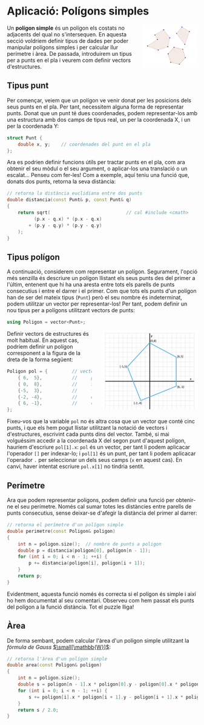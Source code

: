 
# Aplicació: Polígons simples

<img src='./poligons.png' style='height: 8em; float: right; margin: 0 0 1em 2em;'/>

Un **polígon simple** és un polígon els costats no adjacents del qual no
s'intersequen. En aquesta secció voldríem definir tipus de dades per poder
manipular polígons simples i per calcular llur perímetre i àrea. De passada,
introduirem un tipus per a punts en el pla i veurem com definir
vectors d'estructures.


## Tipus punt

Per començar, veiem que un polígon ve venir donat per les posicions dels seus punts
en el pla. Per tant, necessitem alguna forma de representar punts. Donat que un punt
té dues coordenades, podem representar-los amb una estructura amb dos camps de tipus real,
un per la coordenada X, i un per la coordenada Y:

```c++
struct Punt {
    double x, y;    // coordenades del punt en el pla
};
```

Ara es podrien definir funcions útils per tractar punts en el pla, com ara obtenir
el seu mòdul o el seu argument, o aplicar-los una translació o un escalat...
Penseu com fer-les! Com a exemple, aquí teniu una funció que, donats dos punts,
retorna la seva distància:

```c++
// retorna la distància euclidiana entre dos punts
double distancia(const Punt& p, const Punt& q)
{
    return sqrt(                            // cal #include <cmath>
          (p.x - q.x) * (p.x - q.x)
        + (p.y - q.y) * (p.y - q.y)
    );
}
```

## Tipus polígon

A continuació, considerem com representar un polígon. Segurament, l'opció més senzilla
és descriure un polígon llistant els seus punts des del primer a l'últim, entenent que
hi ha una aresta entre tots els parells de punts consecutius i entre el darrer i el primer.
Com que tots els punts d'un polígon han de ser del mateix tipus (`Punt`) però el seu
nombre és indeterminat, podem utilitzar un vector per representar-los! Per tant,
podem definir un nou tipus per a polígons utilitzant vectors de punts:

```c++
using Poligon = vector<Punt>;
```

<img src='./poligon-amb-coords.png' style='width: 18em; float: right; margin: 0 0 1em 2em;'/>

Definir vectors de estructures és molt habitual.
En aquest cas, podríem definir un polígon corresponent a la figura de la dreta
de la forma següent:

```c++
Poligon pol = {         // vector
    { 6,  5},           //     primer punt
    { 0,  8},           //     segon  punt
    {-5,  3},           //     tercer punt
    {-2, -4},           //     quart  punt
    { 6, -1},           //     cinquè punt
};
```

Fixeu-vos que la variable `pol` no és altra cosa que un vector que
conté cinc punts, i que els hem pogut llistar utilitzant la notació de vectors
i d'estructures, escrivint cada punts dins del vector. També, si mai volguéssim
accedir a la coordenada X del segon punt d'aquest polígon, hauríem d'escriure
`pol[1].x`: `pol` és un vector, per tant li podem
aplicacar l'operador `[]` per indexar-lo; i `pol[1]` és un punt,
per tant li podem aplicacar l'operador `.` per seleccionar un dels seus camps
(`x` en aquest cas). En canvi, haver intentat escriure `pol.x[1]` no
tindria sentit.


## Perímetre

Ara que podem representar polígons, podem definir una funció per obtenir-ne
el seu perímetre. Només cal sumar totes les distàncies entre parells de punts
consecutius, sense deixar-se d'afegir la distància del primer al darrer:

```c++
// retorna el perímetre d'un polígon simple
double perimetre(const Poligon& poligon)
{
    int n = poligon.size();  // nombre de punts a poligon
    double p = distancia(poligon[0], poligon[n - 1]);
    for (int i = 0; i < n - 1; ++i) {
        p += distancia(poligon[i], poligon[i + 1]);
    }
    return p;
}
```

Evidentment, aquesta funció només és correcta si el polígon és simple
i així ho hem documentat al seu comentari. Observeu com hem passat els punts
del polígon a la funció distància. Tot el puzzle lliga!


## Àrea

De forma sembant, podem calcular l'àrea d'un polígon simple utilitzant la
*fórmula de Gauss*
[$\small[\mathbb{W}]$](https://es.wikipedia.org/wiki/F%C3%B3rmula_del_%C3%A1rea_de_Gauss):

```c++
// retorna l'àrea d'un polígon simple
double area(const Poligon& poligon)
{
    int n = poligon.size();
    double s = poligon[n - 1].x * poligon[0].y - poligon[0].x * poligon[n - 1].y;
    for (int i = 0; i < n - 1; ++i) {
        s += poligon[i].x * poligon[i + 1].y - poligon[i + 1].x * poligon[i].y;
    }
    return s / 2.0;
}
```




<? author("jpetit") ?>

